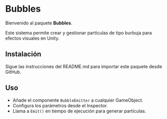 # Bubbles

Bienvenido al paquete **Bubbles**.

Este sistema permite crear y gestionar partículas de tipo burbuja para efectos visuales en Unity.

## Instalación

Sigue las instrucciones del README.md para importar este paquete desde GitHub.

## Uso

- Añade el componente `BubbleEmitter` a cualquier GameObject.
- Configura los parámetros desde el Inspector.
- Llama a `Emit()` en tiempo de ejecución para generar partículas.

